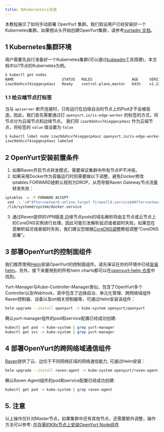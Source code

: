 ```yaml
---
title: 在Kubernetes上安装
---
```


本教程展示了如何手动部署 OpenYurt 集群。我们假设用户已经安装好一个Kubernetes集群。如果想从头开始创建OpenYurt集群，请参考[yurtadm 文档](./yurtadm-init.md)。

## 1 Kubernetes集群环境

用户需要先自行准备好一个Kubernetes集群(可以通过[kubeadm](https://kubernetes.io/docs/setup/production-environment/tools/kubeadm/create-cluster-kubeadm/)工具搭建)，本文档中以1节点的Kubernetes为例。

```bash
$ kubectl get nodes
NAME                      STATUS   ROLES                  AGE     VERSION
izwz9dohcv74iegqecp4axz   Ready    control-plane,master   6d1h    v1.22.11
```

### 1.1 给云端节点打标签

当与 `apiserver` 断开连接时，只有运行在边缘自治的节点上的Pod才不会被驱逐。因此，我们首先需要通过打 `openyurt.io/is-edge-worker` 的标签的方式，将节点分为云端节点和边缘节点。
我们将 `izwz9dohcv74iegqecp4axz` 作为云端节点，将标签的 `value` 值设置为 `false`

```bash
$ kubectl label node izwz9dohcv74iegqecp4axz openyurt.io/is-edge-worker=false
izwz9dohcv74iegqecp4axz labeled
```

## 2 OpenYurt安装前置条件

1. 如果Raven开启节点转发模式，需要保证集群中所有节点IP不冲突。
2. 如果采用Docker作为容器运行时则需要做以下调整，避免Docker修改iptables FORWARD链默认规则为DROP，从而导致Raven Gateway节点流量转发失败：
  ```bash
  iptables -w -P FORWARD ACCEPT
   sed -i 's#^After=network-online.target firewalld.service$#After=network-online.target firewalld.service containerd.service#g' \
   /lib/systemd/system/docker.service
  ```
3. 通过Raven提供的VPN隧道,边缘节点pods的域名解析将由主节点或云节点上的CoreDNS实例进行处理，因此可能引发解析延迟或者超时失败。如果您在意解析延迟或者超时失败，我们建议您根据[CoreDNS调整](./coredns-prepare.md)教程调整“CoreDNS部署”。

## 3 部署OpenYurt的控制面组件

我们推荐使用[Helm](https://helm.sh/)安装OpenYurt的控制面组件。请先保证在你的环境中已经[安装helm](https://helm.sh/docs/intro/install/)。另外，接下来要用到的所有helm charts都可以在[openyurt-helm 仓库](https://github.com/openyurtio/openyurt-helm)中找到。

Yurt-Manager与Kube-Controller-Manager类似，包含了OpenYurt多个Controller以及Webhook，其中包含了边缘自治、单元化管理、跨网络域组件Raven控制器、设备以及iot相关控制器等，可通过Helm安装该组件：
```bash
helm upgrade --install openyurt -n kube-system openyurt/openyurt
```

确认yurt-manager组件的pod和service配置已经成功创建:

```bash
kubectl get pod -n kube-system | grep yurt-manager
kubectl get svc -n kube-system | grep yurt-manager
```

## 4 部署OpenYurt的跨网络域通信组件
[Raven](../core-concepts/raven.md)提供了云、边位于不同网络区域的网络通信能力, 可通过Helm安装：
```bash
helm upgrade --install raven-agent -n kube-system openyurt/raven-agent
```

确认Raven-Agent组件的pod和service配置已经成功创建:
```bash
kubectl get pod -n kube-system | grep raven-agent
```

## 5. 注意
以上操作仅针对Master节点，如果集群中还有其他节点，还需要额外调整，操作方法可以参考: [在存量的K8s节点上安装OpenYurt Node组件](./yurtadm-join.md#2-在存量的k8s节点上安装openyurt-node组件)
